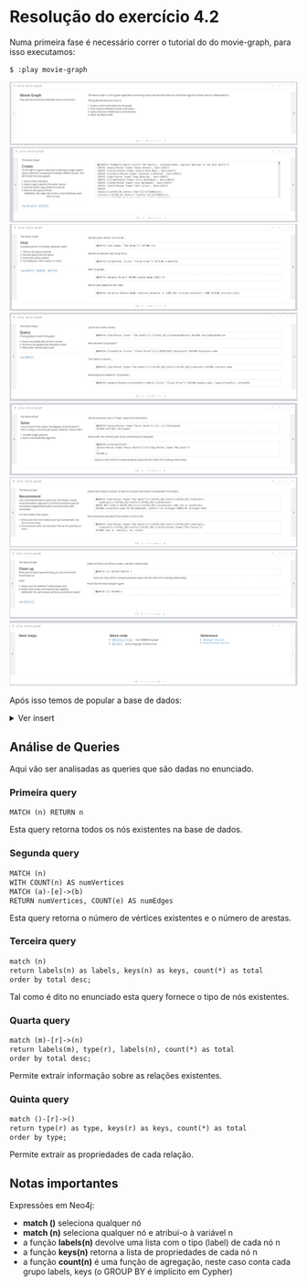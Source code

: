 # Resolução do exercício 4.2

Numa primeira fase é necessário correr o tutorial do do movie-graph, para isso executamos:
```shell
$ :play movie-graph
```
<img src="assets/movie1.png">
<img src="assets/movie2.png">
<img src="assets/movie3.png">
<img src="assets/movie4.png">
<img src="assets/movie5.png">
<img src="assets/movie6.png">
<img src="assets/movie7.png">
<img src="assets/movie8.png">

Após isso temos de popular a base de dados:
<details><summary>Ver insert</summary>
CREATE (TheMatrix:Movie {title:'The Matrix', released:1999, tagline:'Welcome to the Real World'})
CREATE (Keanu:Person {name:'Keanu Reeves', born:1964})
CREATE (Carrie:Person {name:'Carrie-Anne Moss', born:1967})
CREATE (Laurence:Person {name:'Laurence Fishburne', born:1961})
CREATE (Hugo:Person {name:'Hugo Weaving', born:1960})
CREATE (LillyW:Person {name:'Lilly Wachowski', born:1967})
CREATE (LanaW:Person {name:'Lana Wachowski', born:1965})
CREATE (JoelS:Person {name:'Joel Silver', born:1952})
CREATE
(Keanu)-[:ACTED_IN {roles:['Neo']}]->(TheMatrix),
(Carrie)-[:ACTED_IN {roles:['Trinity']}]->(TheMatrix),
(Laurence)-[:ACTED_IN {roles:['Morpheus']}]->(TheMatrix),
(Hugo)-[:ACTED_IN {roles:['Agent Smith']}]->(TheMatrix),
(LillyW)-[:DIRECTED]->(TheMatrix),
(LanaW)-[:DIRECTED]->(TheMatrix),
(JoelS)-[:PRODUCED]->(TheMatrix)

CREATE (Emil:Person {name:"Emil Eifrem", born:1978})
CREATE (Emil)-[:ACTED_IN {roles:["Emil"]}]->(TheMatrix)

CREATE (TheMatrixReloaded:Movie {title:'The Matrix Reloaded', released:2003, tagline:'Free your mind'})
CREATE
(Keanu)-[:ACTED_IN {roles:['Neo']}]->(TheMatrixReloaded),
(Carrie)-[:ACTED_IN {roles:['Trinity']}]->(TheMatrixReloaded),
(Laurence)-[:ACTED_IN {roles:['Morpheus']}]->(TheMatrixReloaded),
(Hugo)-[:ACTED_IN {roles:['Agent Smith']}]->(TheMatrixReloaded),
(LillyW)-[:DIRECTED]->(TheMatrixReloaded),
(LanaW)-[:DIRECTED]->(TheMatrixReloaded),
(JoelS)-[:PRODUCED]->(TheMatrixReloaded)

CREATE (TheMatrixRevolutions:Movie {title:'The Matrix Revolutions', released:2003, tagline:'Everything that has a beginning has an end'})
CREATE
(Keanu)-[:ACTED_IN {roles:['Neo']}]->(TheMatrixRevolutions),
(Carrie)-[:ACTED_IN {roles:['Trinity']}]->(TheMatrixRevolutions),
(Laurence)-[:ACTED_IN {roles:['Morpheus']}]->(TheMatrixRevolutions),
(Hugo)-[:ACTED_IN {roles:['Agent Smith']}]->(TheMatrixRevolutions),
(LillyW)-[:DIRECTED]->(TheMatrixRevolutions),
(LanaW)-[:DIRECTED]->(TheMatrixRevolutions),
(JoelS)-[:PRODUCED]->(TheMatrixRevolutions)

CREATE (TheDevilsAdvocate:Movie {title:"The Devil's Advocate", released:1997, tagline:'Evil has its winning ways'})
CREATE (Charlize:Person {name:'Charlize Theron', born:1975})
CREATE (Al:Person {name:'Al Pacino', born:1940})
CREATE (Taylor:Person {name:'Taylor Hackford', born:1944})
CREATE
(Keanu)-[:ACTED_IN {roles:['Kevin Lomax']}]->(TheDevilsAdvocate),
(Charlize)-[:ACTED_IN {roles:['Mary Ann Lomax']}]->(TheDevilsAdvocate),
(Al)-[:ACTED_IN {roles:['John Milton']}]->(TheDevilsAdvocate),
(Taylor)-[:DIRECTED]->(TheDevilsAdvocate)

CREATE (AFewGoodMen:Movie {title:"A Few Good Men", released:1992, tagline:"In the heart of the nation's capital, in a courthouse of the U.S. government, one man will stop at nothing to keep his honor, and one will stop at nothing to find the truth."})
CREATE (TomC:Person {name:'Tom Cruise', born:1962})
CREATE (JackN:Person {name:'Jack Nicholson', born:1937})
CREATE (DemiM:Person {name:'Demi Moore', born:1962})
CREATE (KevinB:Person {name:'Kevin Bacon', born:1958})
CREATE (KieferS:Person {name:'Kiefer Sutherland', born:1966})
CREATE (NoahW:Person {name:'Noah Wyle', born:1971})
CREATE (CubaG:Person {name:'Cuba Gooding Jr.', born:1968})
CREATE (KevinP:Person {name:'Kevin Pollak', born:1957})
CREATE (JTW:Person {name:'J.T. Walsh', born:1943})
CREATE (JamesM:Person {name:'James Marshall', born:1967})
CREATE (ChristopherG:Person {name:'Christopher Guest', born:1948})
CREATE (RobR:Person {name:'Rob Reiner', born:1947})
CREATE (AaronS:Person {name:'Aaron Sorkin', born:1961})
CREATE
(TomC)-[:ACTED_IN {roles:['Lt. Daniel Kaffee']}]->(AFewGoodMen),
(JackN)-[:ACTED_IN {roles:['Col. Nathan R. Jessup']}]->(AFewGoodMen),
(DemiM)-[:ACTED_IN {roles:['Lt. Cdr. JoAnne Galloway']}]->(AFewGoodMen),
(KevinB)-[:ACTED_IN {roles:['Capt. Jack Ross']}]->(AFewGoodMen),
(KieferS)-[:ACTED_IN {roles:['Lt. Jonathan Kendrick']}]->(AFewGoodMen),
(NoahW)-[:ACTED_IN {roles:['Cpl. Jeffrey Barnes']}]->(AFewGoodMen),
(CubaG)-[:ACTED_IN {roles:['Cpl. Carl Hammaker']}]->(AFewGoodMen),
(KevinP)-[:ACTED_IN {roles:['Lt. Sam Weinberg']}]->(AFewGoodMen),
(JTW)-[:ACTED_IN {roles:['Lt. Col. Matthew Andrew Markinson']}]->(AFewGoodMen),
(JamesM)-[:ACTED_IN {roles:['Pfc. Louden Downey']}]->(AFewGoodMen),
(ChristopherG)-[:ACTED_IN {roles:['Dr. Stone']}]->(AFewGoodMen),
(AaronS)-[:ACTED_IN {roles:['Man in Bar']}]->(AFewGoodMen),
(RobR)-[:DIRECTED]->(AFewGoodMen),
(AaronS)-[:WROTE]->(AFewGoodMen)

CREATE (TopGun:Movie {title:"Top Gun", released:1986, tagline:'I feel the need, the need for speed.'})
CREATE (KellyM:Person {name:'Kelly McGillis', born:1957})
CREATE (ValK:Person {name:'Val Kilmer', born:1959})
CREATE (AnthonyE:Person {name:'Anthony Edwards', born:1962})
CREATE (TomS:Person {name:'Tom Skerritt', born:1933})
CREATE (MegR:Person {name:'Meg Ryan', born:1961})
CREATE (TonyS:Person {name:'Tony Scott', born:1944})
CREATE (JimC:Person {name:'Jim Cash', born:1941})
CREATE
(TomC)-[:ACTED_IN {roles:['Maverick']}]->(TopGun),
(KellyM)-[:ACTED_IN {roles:['Charlie']}]->(TopGun),
(ValK)-[:ACTED_IN {roles:['Iceman']}]->(TopGun),
(AnthonyE)-[:ACTED_IN {roles:['Goose']}]->(TopGun),
(TomS)-[:ACTED_IN {roles:['Viper']}]->(TopGun),
(MegR)-[:ACTED_IN {roles:['Carole']}]->(TopGun),
(TonyS)-[:DIRECTED]->(TopGun),
(JimC)-[:WROTE]->(TopGun)

CREATE (JerryMaguire:Movie {title:'Jerry Maguire', released:2000, tagline:'The rest of his life begins now.'})
CREATE (ReneeZ:Person {name:'Renee Zellweger', born:1969})
CREATE (KellyP:Person {name:'Kelly Preston', born:1962})
CREATE (JerryO:Person {name:"Jerry O'Connell", born:1974})
CREATE (JayM:Person {name:'Jay Mohr', born:1970})
CREATE (BonnieH:Person {name:'Bonnie Hunt', born:1961})
CREATE (ReginaK:Person {name:'Regina King', born:1971})
CREATE (JonathanL:Person {name:'Jonathan Lipnicki', born:1996})
CREATE (CameronC:Person {name:'Cameron Crowe', born:1957})
CREATE
(TomC)-[:ACTED_IN {roles:['Jerry Maguire']}]->(JerryMaguire),
(CubaG)-[:ACTED_IN {roles:['Rod Tidwell']}]->(JerryMaguire),
(ReneeZ)-[:ACTED_IN {roles:['Dorothy Boyd']}]->(JerryMaguire),
(KellyP)-[:ACTED_IN {roles:['Avery Bishop']}]->(JerryMaguire),
(JerryO)-[:ACTED_IN {roles:['Frank Cushman']}]->(JerryMaguire),
(JayM)-[:ACTED_IN {roles:['Bob Sugar']}]->(JerryMaguire),
(BonnieH)-[:ACTED_IN {roles:['Laurel Boyd']}]->(JerryMaguire),
(ReginaK)-[:ACTED_IN {roles:['Marcee Tidwell']}]->(JerryMaguire),
(JonathanL)-[:ACTED_IN {roles:['Ray Boyd']}]->(JerryMaguire),
(CameronC)-[:DIRECTED]->(JerryMaguire),
(CameronC)-[:PRODUCED]->(JerryMaguire),
(CameronC)-[:WROTE]->(JerryMaguire)

CREATE (StandByMe:Movie {title:"Stand By Me", released:1986, tagline:"For some, it's the last real taste of innocence, and the first real taste of life. But for everyone, it's the time that memories are made of."})
CREATE (RiverP:Person {name:'River Phoenix', born:1970})
CREATE (CoreyF:Person {name:'Corey Feldman', born:1971})
CREATE (WilW:Person {name:'Wil Wheaton', born:1972})
CREATE (JohnC:Person {name:'John Cusack', born:1966})
CREATE (MarshallB:Person {name:'Marshall Bell', born:1942})
CREATE
(WilW)-[:ACTED_IN {roles:['Gordie Lachance']}]->(StandByMe),
(RiverP)-[:ACTED_IN {roles:['Chris Chambers']}]->(StandByMe),
(JerryO)-[:ACTED_IN {roles:['Vern Tessio']}]->(StandByMe),
(CoreyF)-[:ACTED_IN {roles:['Teddy Duchamp']}]->(StandByMe),
(JohnC)-[:ACTED_IN {roles:['Denny Lachance']}]->(StandByMe),
(KieferS)-[:ACTED_IN {roles:['Ace Merrill']}]->(StandByMe),
(MarshallB)-[:ACTED_IN {roles:['Mr. Lachance']}]->(StandByMe),
(RobR)-[:DIRECTED]->(StandByMe)

CREATE (AsGoodAsItGets:Movie {title:'As Good as It Gets', released:1997, tagline:'A comedy from the heart that goes for the throat.'})
CREATE (HelenH:Person {name:'Helen Hunt', born:1963})
CREATE (GregK:Person {name:'Greg Kinnear', born:1963})
CREATE (JamesB:Person {name:'James L. Brooks', born:1940})
CREATE
(JackN)-[:ACTED_IN {roles:['Melvin Udall']}]->(AsGoodAsItGets),
(HelenH)-[:ACTED_IN {roles:['Carol Connelly']}]->(AsGoodAsItGets),
(GregK)-[:ACTED_IN {roles:['Simon Bishop']}]->(AsGoodAsItGets),
(CubaG)-[:ACTED_IN {roles:['Frank Sachs']}]->(AsGoodAsItGets),
(JamesB)-[:DIRECTED]->(AsGoodAsItGets)

CREATE (WhatDreamsMayCome:Movie {title:'What Dreams May Come', released:1998, tagline:'After life there is more. The end is just the beginning.'})
CREATE (AnnabellaS:Person {name:'Annabella Sciorra', born:1960})
CREATE (MaxS:Person {name:'Max von Sydow', born:1929})
CREATE (WernerH:Person {name:'Werner Herzog', born:1942})
CREATE (Robin:Person {name:'Robin Williams', born:1951})
CREATE (VincentW:Person {name:'Vincent Ward', born:1956})
CREATE
(Robin)-[:ACTED_IN {roles:['Chris Nielsen']}]->(WhatDreamsMayCome),
(CubaG)-[:ACTED_IN {roles:['Albert Lewis']}]->(WhatDreamsMayCome),
(AnnabellaS)-[:ACTED_IN {roles:['Annie Collins-Nielsen']}]->(WhatDreamsMayCome),
(MaxS)-[:ACTED_IN {roles:['The Tracker']}]->(WhatDreamsMayCome),
(WernerH)-[:ACTED_IN {roles:['The Face']}]->(WhatDreamsMayCome),
(VincentW)-[:DIRECTED]->(WhatDreamsMayCome)

CREATE (SnowFallingonCedars:Movie {title:'Snow Falling on Cedars', released:1999, tagline:'First loves last. Forever.'})
CREATE (EthanH:Person {name:'Ethan Hawke', born:1970})
CREATE (RickY:Person {name:'Rick Yune', born:1971})
CREATE (JamesC:Person {name:'James Cromwell', born:1940})
CREATE (ScottH:Person {name:'Scott Hicks', born:1953})
CREATE
(EthanH)-[:ACTED_IN {roles:['Ishmael Chambers']}]->(SnowFallingonCedars),
(RickY)-[:ACTED_IN {roles:['Kazuo Miyamoto']}]->(SnowFallingonCedars),
(MaxS)-[:ACTED_IN {roles:['Nels Gudmundsson']}]->(SnowFallingonCedars),
(JamesC)-[:ACTED_IN {roles:['Judge Fielding']}]->(SnowFallingonCedars),
(ScottH)-[:DIRECTED]->(SnowFallingonCedars)

CREATE (YouveGotMail:Movie {title:"You've Got Mail", released:1998, tagline:'At odds in life... in love on-line.'})
CREATE (ParkerP:Person {name:'Parker Posey', born:1968})
CREATE (DaveC:Person {name:'Dave Chappelle', born:1973})
CREATE (SteveZ:Person {name:'Steve Zahn', born:1967})
CREATE (TomH:Person {name:'Tom Hanks', born:1956})
CREATE (NoraE:Person {name:'Nora Ephron', born:1941})
CREATE
(TomH)-[:ACTED_IN {roles:['Joe Fox']}]->(YouveGotMail),
(MegR)-[:ACTED_IN {roles:['Kathleen Kelly']}]->(YouveGotMail),
(GregK)-[:ACTED_IN {roles:['Frank Navasky']}]->(YouveGotMail),
(ParkerP)-[:ACTED_IN {roles:['Patricia Eden']}]->(YouveGotMail),
(DaveC)-[:ACTED_IN {roles:['Kevin Jackson']}]->(YouveGotMail),
(SteveZ)-[:ACTED_IN {roles:['George Pappas']}]->(YouveGotMail),
(NoraE)-[:DIRECTED]->(YouveGotMail)

CREATE (SleeplessInSeattle:Movie {title:'Sleepless in Seattle', released:1993, tagline:'What if someone you never met, someone you never saw, someone you never knew was the only someone for you?'})
CREATE (RitaW:Person {name:'Rita Wilson', born:1956})
CREATE (BillPull:Person {name:'Bill Pullman', born:1953})
CREATE (VictorG:Person {name:'Victor Garber', born:1949})
CREATE (RosieO:Person {name:"Rosie O'Donnell", born:1962})
CREATE
(TomH)-[:ACTED_IN {roles:['Sam Baldwin']}]->(SleeplessInSeattle),
(MegR)-[:ACTED_IN {roles:['Annie Reed']}]->(SleeplessInSeattle),
(RitaW)-[:ACTED_IN {roles:['Suzy']}]->(SleeplessInSeattle),
(BillPull)-[:ACTED_IN {roles:['Walter']}]->(SleeplessInSeattle),
(VictorG)-[:ACTED_IN {roles:['Greg']}]->(SleeplessInSeattle),
(RosieO)-[:ACTED_IN {roles:['Becky']}]->(SleeplessInSeattle),
(NoraE)-[:DIRECTED]->(SleeplessInSeattle)

CREATE (JoeVersustheVolcano:Movie {title:'Joe Versus the Volcano', released:1990, tagline:'A story of love, lava and burning desire.'})
CREATE (JohnS:Person {name:'John Patrick Stanley', born:1950})
CREATE (Nathan:Person {name:'Nathan Lane', born:1956})
CREATE
(TomH)-[:ACTED_IN {roles:['Joe Banks']}]->(JoeVersustheVolcano),
(MegR)-[:ACTED_IN {roles:['DeDe', 'Angelica Graynamore', 'Patricia Graynamore']}]->(JoeVersustheVolcano),
(Nathan)-[:ACTED_IN {roles:['Baw']}]->(JoeVersustheVolcano),
(JohnS)-[:DIRECTED]->(JoeVersustheVolcano)

CREATE (WhenHarryMetSally:Movie {title:'When Harry Met Sally', released:1998, tagline:'Can two friends sleep together and still love each other in the morning?'})
CREATE (BillyC:Person {name:'Billy Crystal', born:1948})
CREATE (CarrieF:Person {name:'Carrie Fisher', born:1956})
CREATE (BrunoK:Person {name:'Bruno Kirby', born:1949})
CREATE
(BillyC)-[:ACTED_IN {roles:['Harry Burns']}]->(WhenHarryMetSally),
(MegR)-[:ACTED_IN {roles:['Sally Albright']}]->(WhenHarryMetSally),
(CarrieF)-[:ACTED_IN {roles:['Marie']}]->(WhenHarryMetSally),
(BrunoK)-[:ACTED_IN {roles:['Jess']}]->(WhenHarryMetSally),
(RobR)-[:DIRECTED]->(WhenHarryMetSally),
(RobR)-[:PRODUCED]->(WhenHarryMetSally),
(NoraE)-[:PRODUCED]->(WhenHarryMetSally),
(NoraE)-[:WROTE]->(WhenHarryMetSally)

CREATE (ThatThingYouDo:Movie {title:'That Thing You Do', released:1996, tagline:'In every life there comes a time when that thing you dream becomes that thing you do'})
CREATE (LivT:Person {name:'Liv Tyler', born:1977})
CREATE
(TomH)-[:ACTED_IN {roles:['Mr. White']}]->(ThatThingYouDo),
(LivT)-[:ACTED_IN {roles:['Faye Dolan']}]->(ThatThingYouDo),
(Charlize)-[:ACTED_IN {roles:['Tina']}]->(ThatThingYouDo),
(TomH)-[:DIRECTED]->(ThatThingYouDo)

CREATE (TheReplacements:Movie {title:'The Replacements', released:2000, tagline:'Pain heals, Chicks dig scars... Glory lasts forever'})
CREATE (Brooke:Person {name:'Brooke Langton', born:1970})
CREATE (Gene:Person {name:'Gene Hackman', born:1930})
CREATE (Orlando:Person {name:'Orlando Jones', born:1968})
CREATE (Howard:Person {name:'Howard Deutch', born:1950})
CREATE
(Keanu)-[:ACTED_IN {roles:['Shane Falco']}]->(TheReplacements),
(Brooke)-[:ACTED_IN {roles:['Annabelle Farrell']}]->(TheReplacements),
(Gene)-[:ACTED_IN {roles:['Jimmy McGinty']}]->(TheReplacements),
(Orlando)-[:ACTED_IN {roles:['Clifford Franklin']}]->(TheReplacements),
(Howard)-[:DIRECTED]->(TheReplacements)

CREATE (RescueDawn:Movie {title:'RescueDawn', released:2006, tagline:"Based on the extraordinary true story of one man's fight for freedom"})
CREATE (ChristianB:Person {name:'Christian Bale', born:1974})
CREATE (ZachG:Person {name:'Zach Grenier', born:1954})
CREATE
(MarshallB)-[:ACTED_IN {roles:['Admiral']}]->(RescueDawn),
(ChristianB)-[:ACTED_IN {roles:['Dieter Dengler']}]->(RescueDawn),
(ZachG)-[:ACTED_IN {roles:['Squad Leader']}]->(RescueDawn),
(SteveZ)-[:ACTED_IN {roles:['Duane']}]->(RescueDawn),
(WernerH)-[:DIRECTED]->(RescueDawn)

CREATE (TheBirdcage:Movie {title:'The Birdcage', released:1996, tagline:'Come as you are'})
CREATE (MikeN:Person {name:'Mike Nichols', born:1931})
CREATE
(Robin)-[:ACTED_IN {roles:['Armand Goldman']}]->(TheBirdcage),
(Nathan)-[:ACTED_IN {roles:['Albert Goldman']}]->(TheBirdcage),
(Gene)-[:ACTED_IN {roles:['Sen. Kevin Keeley']}]->(TheBirdcage),
(MikeN)-[:DIRECTED]->(TheBirdcage)

CREATE (Unforgiven:Movie {title:'Unforgiven', released:1992, tagline:"It's a hell of a thing, killing a man"})
CREATE (RichardH:Person {name:'Richard Harris', born:1930})
CREATE (ClintE:Person {name:'Clint Eastwood', born:1930})
CREATE
(RichardH)-[:ACTED_IN {roles:['English Bob']}]->(Unforgiven),
(ClintE)-[:ACTED_IN {roles:['Bill Munny']}]->(Unforgiven),
(Gene)-[:ACTED_IN {roles:['Little Bill Daggett']}]->(Unforgiven),
(ClintE)-[:DIRECTED]->(Unforgiven)

CREATE (JohnnyMnemonic:Movie {title:'Johnny Mnemonic', released:1995, tagline:'The hottest data on earth. In the coolest head in town'})
CREATE (Takeshi:Person {name:'Takeshi Kitano', born:1947})
CREATE (Dina:Person {name:'Dina Meyer', born:1968})
CREATE (IceT:Person {name:'Ice-T', born:1958})
CREATE (RobertL:Person {name:'Robert Longo', born:1953})
CREATE
(Keanu)-[:ACTED_IN {roles:['Johnny Mnemonic']}]->(JohnnyMnemonic),
(Takeshi)-[:ACTED_IN {roles:['Takahashi']}]->(JohnnyMnemonic),
(Dina)-[:ACTED_IN {roles:['Jane']}]->(JohnnyMnemonic),
(IceT)-[:ACTED_IN {roles:['J-Bone']}]->(JohnnyMnemonic),
(RobertL)-[:DIRECTED]->(JohnnyMnemonic)

CREATE (CloudAtlas:Movie {title:'Cloud Atlas', released:2012, tagline:'Everything is connected'})
CREATE (HalleB:Person {name:'Halle Berry', born:1966})
CREATE (JimB:Person {name:'Jim Broadbent', born:1949})
CREATE (TomT:Person {name:'Tom Tykwer', born:1965})
CREATE (DavidMitchell:Person {name:'David Mitchell', born:1969})
CREATE (StefanArndt:Person {name:'Stefan Arndt', born:1961})
CREATE
(TomH)-[:ACTED_IN {roles:['Zachry', 'Dr. Henry Goose', 'Isaac Sachs', 'Dermot Hoggins']}]->(CloudAtlas),
(Hugo)-[:ACTED_IN {roles:['Bill Smoke', 'Haskell Moore', 'Tadeusz Kesselring', 'Nurse Noakes', 'Boardman Mephi', 'Old Georgie']}]->(CloudAtlas),
(HalleB)-[:ACTED_IN {roles:['Luisa Rey', 'Jocasta Ayrs', 'Ovid', 'Meronym']}]->(CloudAtlas),
(JimB)-[:ACTED_IN {roles:['Vyvyan Ayrs', 'Captain Molyneux', 'Timothy Cavendish']}]->(CloudAtlas),
(TomT)-[:DIRECTED]->(CloudAtlas),
(LillyW)-[:DIRECTED]->(CloudAtlas),
(LanaW)-[:DIRECTED]->(CloudAtlas),
(DavidMitchell)-[:WROTE]->(CloudAtlas),
(StefanArndt)-[:PRODUCED]->(CloudAtlas)

CREATE (TheDaVinciCode:Movie {title:'The Da Vinci Code', released:2006, tagline:'Break The Codes'})
CREATE (IanM:Person {name:'Ian McKellen', born:1939})
CREATE (AudreyT:Person {name:'Audrey Tautou', born:1976})
CREATE (PaulB:Person {name:'Paul Bettany', born:1971})
CREATE (RonH:Person {name:'Ron Howard', born:1954})
CREATE
(TomH)-[:ACTED_IN {roles:['Dr. Robert Langdon']}]->(TheDaVinciCode),
(IanM)-[:ACTED_IN {roles:['Sir Leight Teabing']}]->(TheDaVinciCode),
(AudreyT)-[:ACTED_IN {roles:['Sophie Neveu']}]->(TheDaVinciCode),
(PaulB)-[:ACTED_IN {roles:['Silas']}]->(TheDaVinciCode),
(RonH)-[:DIRECTED]->(TheDaVinciCode)

CREATE (VforVendetta:Movie {title:'V for Vendetta', released:2006, tagline:'Freedom! Forever!'})
CREATE (NatalieP:Person {name:'Natalie Portman', born:1981})
CREATE (StephenR:Person {name:'Stephen Rea', born:1946})
CREATE (JohnH:Person {name:'John Hurt', born:1940})
CREATE (BenM:Person {name: 'Ben Miles', born:1967})
CREATE
(Hugo)-[:ACTED_IN {roles:['V']}]->(VforVendetta),
(NatalieP)-[:ACTED_IN {roles:['Evey Hammond']}]->(VforVendetta),
(StephenR)-[:ACTED_IN {roles:['Eric Finch']}]->(VforVendetta),
(JohnH)-[:ACTED_IN {roles:['High Chancellor Adam Sutler']}]->(VforVendetta),
(BenM)-[:ACTED_IN {roles:['Dascomb']}]->(VforVendetta),
(JamesM)-[:DIRECTED]->(VforVendetta),
(LillyW)-[:PRODUCED]->(VforVendetta),
(LanaW)-[:PRODUCED]->(VforVendetta),
(JoelS)-[:PRODUCED]->(VforVendetta),
(LillyW)-[:WROTE]->(VforVendetta),
(LanaW)-[:WROTE]->(VforVendetta)

CREATE (SpeedRacer:Movie {title:'Speed Racer', released:2008, tagline:'Speed has no limits'})
CREATE (EmileH:Person {name:'Emile Hirsch', born:1985})
CREATE (JohnG:Person {name:'John Goodman', born:1960})
CREATE (SusanS:Person {name:'Susan Sarandon', born:1946})
CREATE (MatthewF:Person {name:'Matthew Fox', born:1966})
CREATE (ChristinaR:Person {name:'Christina Ricci', born:1980})
CREATE (Rain:Person {name:'Rain', born:1982})
CREATE
(EmileH)-[:ACTED_IN {roles:['Speed Racer']}]->(SpeedRacer),
(JohnG)-[:ACTED_IN {roles:['Pops']}]->(SpeedRacer),
(SusanS)-[:ACTED_IN {roles:['Mom']}]->(SpeedRacer),
(MatthewF)-[:ACTED_IN {roles:['Racer X']}]->(SpeedRacer),
(ChristinaR)-[:ACTED_IN {roles:['Trixie']}]->(SpeedRacer),
(Rain)-[:ACTED_IN {roles:['Taejo Togokahn']}]->(SpeedRacer),
(BenM)-[:ACTED_IN {roles:['Cass Jones']}]->(SpeedRacer),
(LillyW)-[:DIRECTED]->(SpeedRacer),
(LanaW)-[:DIRECTED]->(SpeedRacer),
(LillyW)-[:WROTE]->(SpeedRacer),
(LanaW)-[:WROTE]->(SpeedRacer),
(JoelS)-[:PRODUCED]->(SpeedRacer)

CREATE (NinjaAssassin:Movie {title:'Ninja Assassin', released:2009, tagline:'Prepare to enter a secret world of assassins'})
CREATE (NaomieH:Person {name:'Naomie Harris'})
CREATE
(Rain)-[:ACTED_IN {roles:['Raizo']}]->(NinjaAssassin),
(NaomieH)-[:ACTED_IN {roles:['Mika Coretti']}]->(NinjaAssassin),
(RickY)-[:ACTED_IN {roles:['Takeshi']}]->(NinjaAssassin),
(BenM)-[:ACTED_IN {roles:['Ryan Maslow']}]->(NinjaAssassin),
(JamesM)-[:DIRECTED]->(NinjaAssassin),
(LillyW)-[:PRODUCED]->(NinjaAssassin),
(LanaW)-[:PRODUCED]->(NinjaAssassin),
(JoelS)-[:PRODUCED]->(NinjaAssassin)

CREATE (TheGreenMile:Movie {title:'The Green Mile', released:1999, tagline:"Walk a mile you'll never forget."})
CREATE (MichaelD:Person {name:'Michael Clarke Duncan', born:1957})
CREATE (DavidM:Person {name:'David Morse', born:1953})
CREATE (SamR:Person {name:'Sam Rockwell', born:1968})
CREATE (GaryS:Person {name:'Gary Sinise', born:1955})
CREATE (PatriciaC:Person {name:'Patricia Clarkson', born:1959})
CREATE (FrankD:Person {name:'Frank Darabont', born:1959})
CREATE
(TomH)-[:ACTED_IN {roles:['Paul Edgecomb']}]->(TheGreenMile),
(MichaelD)-[:ACTED_IN {roles:['John Coffey']}]->(TheGreenMile),
(DavidM)-[:ACTED_IN {roles:['Brutus "Brutal" Howell']}]->(TheGreenMile),
(BonnieH)-[:ACTED_IN {roles:['Jan Edgecomb']}]->(TheGreenMile),
(JamesC)-[:ACTED_IN {roles:['Warden Hal Moores']}]->(TheGreenMile),
(SamR)-[:ACTED_IN {roles:['"Wild Bill" Wharton']}]->(TheGreenMile),
(GaryS)-[:ACTED_IN {roles:['Burt Hammersmith']}]->(TheGreenMile),
(PatriciaC)-[:ACTED_IN {roles:['Melinda Moores']}]->(TheGreenMile),
(FrankD)-[:DIRECTED]->(TheGreenMile)

CREATE (FrostNixon:Movie {title:'Frost/Nixon', released:2008, tagline:'400 million people were waiting for the truth.'})
CREATE (FrankL:Person {name:'Frank Langella', born:1938})
CREATE (MichaelS:Person {name:'Michael Sheen', born:1969})
CREATE (OliverP:Person {name:'Oliver Platt', born:1960})
CREATE
(FrankL)-[:ACTED_IN {roles:['Richard Nixon']}]->(FrostNixon),
(MichaelS)-[:ACTED_IN {roles:['David Frost']}]->(FrostNixon),
(KevinB)-[:ACTED_IN {roles:['Jack Brennan']}]->(FrostNixon),
(OliverP)-[:ACTED_IN {roles:['Bob Zelnick']}]->(FrostNixon),
(SamR)-[:ACTED_IN {roles:['James Reston, Jr.']}]->(FrostNixon),
(RonH)-[:DIRECTED]->(FrostNixon)

CREATE (Hoffa:Movie {title:'Hoffa', released:1992, tagline:"He didn't want law. He wanted justice."})
CREATE (DannyD:Person {name:'Danny DeVito', born:1944})
CREATE (JohnR:Person {name:'John C. Reilly', born:1965})
CREATE
(JackN)-[:ACTED_IN {roles:['Hoffa']}]->(Hoffa),
(DannyD)-[:ACTED_IN {roles:['Robert "Bobby" Ciaro']}]->(Hoffa),
(JTW)-[:ACTED_IN {roles:['Frank Fitzsimmons']}]->(Hoffa),
(JohnR)-[:ACTED_IN {roles:['Peter "Pete" Connelly']}]->(Hoffa),
(DannyD)-[:DIRECTED]->(Hoffa)

CREATE (Apollo13:Movie {title:'Apollo 13', released:1995, tagline:'Houston, we have a problem.'})
CREATE (EdH:Person {name:'Ed Harris', born:1950})
CREATE (BillPax:Person {name:'Bill Paxton', born:1955})
CREATE
(TomH)-[:ACTED_IN {roles:['Jim Lovell']}]->(Apollo13),
(KevinB)-[:ACTED_IN {roles:['Jack Swigert']}]->(Apollo13),
(EdH)-[:ACTED_IN {roles:['Gene Kranz']}]->(Apollo13),
(BillPax)-[:ACTED_IN {roles:['Fred Haise']}]->(Apollo13),
(GaryS)-[:ACTED_IN {roles:['Ken Mattingly']}]->(Apollo13),
(RonH)-[:DIRECTED]->(Apollo13)

CREATE (Twister:Movie {title:'Twister', released:1996, tagline:"Don't Breathe. Don't Look Back."})
CREATE (PhilipH:Person {name:'Philip Seymour Hoffman', born:1967})
CREATE (JanB:Person {name:'Jan de Bont', born:1943})
CREATE
(BillPax)-[:ACTED_IN {roles:['Bill Harding']}]->(Twister),
(HelenH)-[:ACTED_IN {roles:['Dr. Jo Harding']}]->(Twister),
(ZachG)-[:ACTED_IN {roles:['Eddie']}]->(Twister),
(PhilipH)-[:ACTED_IN {roles:['Dustin "Dusty" Davis']}]->(Twister),
(JanB)-[:DIRECTED]->(Twister)

CREATE (CastAway:Movie {title:'Cast Away', released:2000, tagline:'At the edge of the world, his journey begins.'})
CREATE (RobertZ:Person {name:'Robert Zemeckis', born:1951})
CREATE
(TomH)-[:ACTED_IN {roles:['Chuck Noland']}]->(CastAway),
(HelenH)-[:ACTED_IN {roles:['Kelly Frears']}]->(CastAway),
(RobertZ)-[:DIRECTED]->(CastAway)

CREATE (OneFlewOvertheCuckoosNest:Movie {title:"One Flew Over the Cuckoo's Nest", released:1975, tagline:"If he's crazy, what does that make you?"})
CREATE (MilosF:Person {name:'Milos Forman', born:1932})
CREATE
(JackN)-[:ACTED_IN {roles:['Randle McMurphy']}]->(OneFlewOvertheCuckoosNest),
(DannyD)-[:ACTED_IN {roles:['Martini']}]->(OneFlewOvertheCuckoosNest),
(MilosF)-[:DIRECTED]->(OneFlewOvertheCuckoosNest)

CREATE (SomethingsGottaGive:Movie {title:"Something's Gotta Give", released:2003})
CREATE (DianeK:Person {name:'Diane Keaton', born:1946})
CREATE (NancyM:Person {name:'Nancy Meyers', born:1949})
CREATE
(JackN)-[:ACTED_IN {roles:['Harry Sanborn']}]->(SomethingsGottaGive),
(DianeK)-[:ACTED_IN {roles:['Erica Barry']}]->(SomethingsGottaGive),
(Keanu)-[:ACTED_IN {roles:['Julian Mercer']}]->(SomethingsGottaGive),
(NancyM)-[:DIRECTED]->(SomethingsGottaGive),
(NancyM)-[:PRODUCED]->(SomethingsGottaGive),
(NancyM)-[:WROTE]->(SomethingsGottaGive)

CREATE (BicentennialMan:Movie {title:'Bicentennial Man', released:1999, tagline:"One robot's 200 year journey to become an ordinary man."})
CREATE (ChrisC:Person {name:'Chris Columbus', born:1958})
CREATE
(Robin)-[:ACTED_IN {roles:['Andrew Marin']}]->(BicentennialMan),
(OliverP)-[:ACTED_IN {roles:['Rupert Burns']}]->(BicentennialMan),
(ChrisC)-[:DIRECTED]->(BicentennialMan)

CREATE (CharlieWilsonsWar:Movie {title:"Charlie Wilson's War", released:2007, tagline:"A stiff drink. A little mascara. A lot of nerve. Who said they couldn't bring down the Soviet empire."})
CREATE (JuliaR:Person {name:'Julia Roberts', born:1967})
CREATE
(TomH)-[:ACTED_IN {roles:['Rep. Charlie Wilson']}]->(CharlieWilsonsWar),
(JuliaR)-[:ACTED_IN {roles:['Joanne Herring']}]->(CharlieWilsonsWar),
(PhilipH)-[:ACTED_IN {roles:['Gust Avrakotos']}]->(CharlieWilsonsWar),
(MikeN)-[:DIRECTED]->(CharlieWilsonsWar)

CREATE (ThePolarExpress:Movie {title:'The Polar Express', released:2004, tagline:'This Holiday Season… Believe'})
CREATE
(TomH)-[:ACTED_IN {roles:['Hero Boy', 'Father', 'Conductor', 'Hobo', 'Scrooge', 'Santa Claus']}]->(ThePolarExpress),
(RobertZ)-[:DIRECTED]->(ThePolarExpress)

CREATE (ALeagueofTheirOwn:Movie {title:'A League of Their Own', released:1992, tagline:'Once in a lifetime you get a chance to do something different.'})
CREATE (Madonna:Person {name:'Madonna', born:1954})
CREATE (GeenaD:Person {name:'Geena Davis', born:1956})
CREATE (LoriP:Person {name:'Lori Petty', born:1963})
CREATE (PennyM:Person {name:'Penny Marshall', born:1943})
CREATE
(TomH)-[:ACTED_IN {roles:['Jimmy Dugan']}]->(ALeagueofTheirOwn),
(GeenaD)-[:ACTED_IN {roles:['Dottie Hinson']}]->(ALeagueofTheirOwn),
(LoriP)-[:ACTED_IN {roles:['Kit Keller']}]->(ALeagueofTheirOwn),
(RosieO)-[:ACTED_IN {roles:['Doris Murphy']}]->(ALeagueofTheirOwn),
(Madonna)-[:ACTED_IN {roles:['"All the Way" Mae Mordabito']}]->(ALeagueofTheirOwn),
(BillPax)-[:ACTED_IN {roles:['Bob Hinson']}]->(ALeagueofTheirOwn),
(PennyM)-[:DIRECTED]->(ALeagueofTheirOwn)

CREATE (PaulBlythe:Person {name:'Paul Blythe'})
CREATE (AngelaScope:Person {name:'Angela Scope'})
CREATE (JessicaThompson:Person {name:'Jessica Thompson'})
CREATE (JamesThompson:Person {name:'James Thompson'})

CREATE
(JamesThompson)-[:FOLLOWS]->(JessicaThompson),
(AngelaScope)-[:FOLLOWS]->(JessicaThompson),
(PaulBlythe)-[:FOLLOWS]->(AngelaScope)

CREATE
(JessicaThompson)-[:REVIEWED {summary:'An amazing journey', rating:95}]->(CloudAtlas),
(JessicaThompson)-[:REVIEWED {summary:'Silly, but fun', rating:65}]->(TheReplacements),
(JamesThompson)-[:REVIEWED {summary:'The coolest football movie ever', rating:100}]->(TheReplacements),
(AngelaScope)-[:REVIEWED {summary:'Pretty funny at times', rating:62}]->(TheReplacements),
(JessicaThompson)-[:REVIEWED {summary:'Dark, but compelling', rating:85}]->(Unforgiven),
(JessicaThompson)-[:REVIEWED {summary:"Slapstick redeemed only by the Robin Williams and Gene Hackman's stellar performances", rating:45}]->(TheBirdcage),
(JessicaThompson)-[:REVIEWED {summary:'A solid romp', rating:68}]->(TheDaVinciCode),
(JamesThompson)-[:REVIEWED {summary:'Fun, but a little far fetched', rating:65}]->(TheDaVinciCode),
(JessicaThompson)-[:REVIEWED {summary:'You had me at Jerry', rating:92}]->(JerryMaguire)

WITH TomH as a
MATCH (a)-[:ACTED_IN]->(m)<-[:DIRECTED]-(d) RETURN a,m,d LIMIT 10;

</details>

## Análise de Queries
Aqui vão ser analisadas as queries que são dadas no enunciado.
### Primeira query
```shell
MATCH (n) RETURN n 
```
Esta query retorna todos os nós existentes na base de dados.
### Segunda query
```shell
MATCH (n) 
WITH COUNT(n) AS numVertices 
MATCH (a)-[e]->(b) 
RETURN numVertices, COUNT(e) AS numEdges
```
Esta query retorna o número de vértices existentes e o número de arestas.
### Terceira query
```shell
match (n)
return labels(n) as labels, keys(n) as keys, count(*) as total
order by total desc;
```
Tal como é dito no enunciado esta query fornece o tipo de nós existentes.
### Quarta query
```shell
match (m)-[r]->(n)
return labels(m), type(r), labels(n), count(*) as total
order by total desc;
```
Permite extrair informação sobre as relações existentes.
### Quinta query
```shell
match ()-[r]->()
return type(r) as type, keys(r) as keys, count(*) as total
order by type;
```
Permite extrair as propriedades de cada relação.

## Notas importantes
Expressões em Neo4j:
- **match ()** seleciona qualquer nó
- **match (n)** seleciona qualquer nó e atribui-o à variável n
- a função **labels(n)** devolve uma lista com o tipo (label) de cada nó n
- a função **keys(n)** retorna a lista de propriedades de cada nó n
- a função **count(n)** é uma função de agregação, neste caso conta cada grupo labels, keys (o GROUP BY é implícito em Cypher)